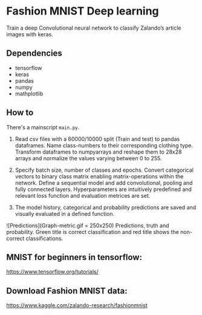 
# **Fashion MNIST Deep learning**
Train a deep Convolutional neural network to classify Zalando’s article images with keras. 

## Dependencies
* tensorflow
* keras
* pandas
* numpy
* mathplotlib

## How to

There's a mainscript `main.py`.
1) Read csv files with a 60000/10000 split (Train and test) to pandas dataframes. Name class-numbers to their corresponding clothing type. Transform dataframes to numpyarrays and reshape them to 28x28 arrays and normalize the values varying between 0 to 255. 

2) Specify batch size, number of classes and epochs. Convert categorical vectors to binary class matrix enabling matrix-operations within the network. Define a sequential model and add convolutional, pooling and fully connected layers. Hyperparameters are intuitively predefined and relevant loss function and evaluation metrices are set. 

3) The model history, categorical and probability predictions are saved and visually evaluated in a defined function. 

![Predictions](Graph-metric.gif = 250x250)
Predictions, truth and probability. Green title is correct classification and red title shows the non-correct classifications. 


## MNIST for beginners in tensorflow:
https://www.tensorflow.org/tutorials/

## Download Fashion MNIST data:
https://www.kaggle.com/zalando-research/fashionmnist


